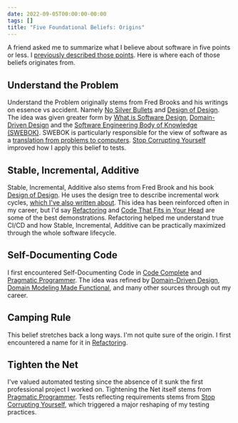 ```yaml
---
date: 2022-09-05T00:00:00-00:00
tags: []
title: "Five Foundational Beliefs: Origins"
---
```


A friend asked me to summarize what I believe about software in five points or less. I [previously described those points](../draft/2022-09-05-Five-Foundational-Beliefs.md). Here is where each of those beliefs originates from.
<!--more-->

## Understand the Problem

Understand the Problem originally stems from Fred Brooks and his writings on essence vs accident. Namely [No Silver Bullets](https://www.cs.unc.edu/techreports/86-020.pdf) and [Design of Design](https://www.amazon.com/dp/0201362988). The idea was given greater form by [What is Software Design](https://www.developerdotstar.com/mag/articles/reeves_design.html), [Domain-Driven Design](https://www.amazon.com/dp/0321125215) and the [Software Engineering Body of Knowledge (SWEBOK)](https://www.computer.org/education/bodies-of-knowledge/software-engineering/v3). SWEBOK is particularly responsible for the view of software as a [translation from problems to computers](../posts/2021-08-13-Swebok-transform-view.md). [Stop Corrupting Yourself](https://codewithspoon.com/2019/12/stop-corrupting-yourself-test-against-abstractions/) improved how I apply this belief to tests.

## Stable, Incremental, Additive

Stable, Incremental, Additive also stems from Fred Brook and his book [Design of Design](https://www.amazon.com/dp/0201362988). He uses the design tree to describe incremental work cycles, [which I've also written about](../posts/Whats-Your-Duck-V2/2022-06-16-2-Design-Tree-and-Incremental-Progress.md). This idea has been reinforced often in my career, but I'd say [Refactoring](https://martinfowler.com/books/refactoring.html) and [Code That Fits in Your Head](https://blog.ploeh.dk/2021/06/14/new-book-code-that-fits-in-your-head/) are some of the best demonstrations. Refactoring helped me understand true CI/CD and how Stable, Incremental, Additive can be practically maximized through the whole software lifecycle.

## Self-Documenting Code

I first encountered Self-Documenting Code in [Code Complete](https://www.amazon.com/gp/product/0735619670/) and [Pragmatic Programmer](https://www.amazon.com/dp/020161622X). The idea was refined by [Domain-Driven Design](https://www.amazon.com/dp/0321125215), [Domain Modeling Made Functional](https://fsharpforfunandprofit.com/books/#domain-modeling-made-functional), and many other sources through out my career.

## Camping Rule

This belief stretches back a long ways. I'm not quite sure of the origin. I first encountered a name for it in [Refactoring](https://martinfowler.com/books/refactoring.html).

## Tighten the Net

I've valued automated testing since the absence of it sunk the first professional project I worked on. Tightening the Net itself stems from [Pragmatic Programmer](https://www.amazon.com/dp/020161622X). Tests reflecting requirements stems from [Stop Corrupting Yourself](https://codewithspoon.com/2019/12/stop-corrupting-yourself-test-against-abstractions/), which triggered a major reshaping of my testing practices.

